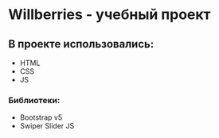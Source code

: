 # Willberries - учебный проект 

## В проекте использовались:
- HTML
- CSS
- JS
 
 ### Библиотеки:
 - Bootstrap v5
 - Swiper Slider JS
